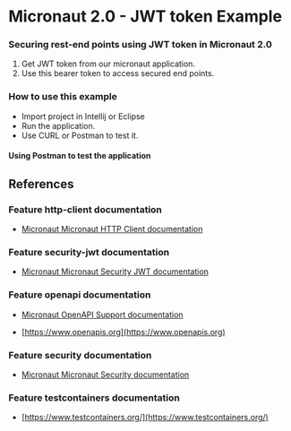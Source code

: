 # Micronaut 2.0 - JWT token Example


### Securing rest-end points using JWT token in Micronaut 2.0

1. Get JWT token from our micronaut application.
2. Use this bearer token to access secured end points.
















### How to use this example
- Import project in Intellij or Eclipse
- Run the application.
- Use CURL or Postman to test it.

#### Using Postman to test the application




## References 

### Feature http-client documentation

- [Micronaut Micronaut HTTP Client documentation](https://docs.micronaut.io/latest/guide/index.html#httpClient)

### Feature security-jwt documentation

- [Micronaut Micronaut Security JWT documentation](https://micronaut-projects.github.io/micronaut-security/latest/guide/index.html)

### Feature openapi documentation

- [Micronaut OpenAPI Support documentation](https://micronaut-projects.github.io/micronaut-openapi/latest/guide/index.html)

- [https://www.openapis.org](https://www.openapis.org)

### Feature security documentation

- [Micronaut Micronaut Security documentation](https://micronaut-projects.github.io/micronaut-security/latest/guide/index.html)

### Feature testcontainers documentation

- [https://www.testcontainers.org/](https://www.testcontainers.org/)

